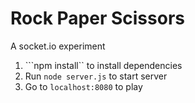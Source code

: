 # Rock Paper Scissors
A socket.io experiment

1. ```npm install`` to install dependencies
2. Run ```node server.js``` to start server
3. Go to ```localhost:8080``` to play

